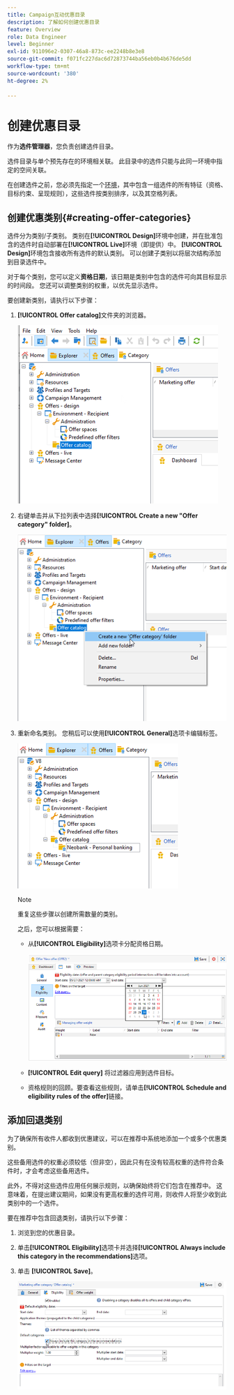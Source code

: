 ```yaml
---
title: Campaign互动优惠目录
description: 了解如何创建优惠目录
feature: Overview
role: Data Engineer
level: Beginner
exl-id: 911096e2-0307-46a8-873c-ee2248b8e3e8
source-git-commit: f071fc227dac6d72873744ba56eb0b4b676de5dd
workflow-type: tm+mt
source-wordcount: '380'
ht-degree: 2%

---
```


# 创建优惠目录

作为&#x200B;**选件管理器**，您负责创建选件目录。

选件目录与单个预先存在的环境相关联。 此目录中的选件只能与此同一环境中指定的空间关联。

在创建选件之前，您必须先指定一个[环境](interaction-env.md)，其中包含一组选件的所有特征（资格、目标约束、呈现规则），这些选件按类别排序，以及其空格列表。

## 创建优惠类别{#creating-offer-categories}

选件分为类别/子类别。 类别在&#x200B;**[!UICONTROL Design]**&#x200B;环境中创建，并在批准包含的选件时自动部署在&#x200B;**[!UICONTROL Live]**&#x200B;环境（即提供）中。 **[!UICONTROL Design]**&#x200B;环境包含接收所有选件的默认类别。 可以创建子类别以将层次结构添加到目录选件中。

对于每个类别，您可以定义&#x200B;**资格日期**，该日期是类别中包含的选件可向其目标显示的时间段。 您还可以调整类别的权重，以优先显示选件。

要创建新类别，请执行以下步骤：

1. **[!UICONTROL Offer catalog]**&#x200B;文件夹的浏览器。

   ![](assets/offer_cat_create_001.png)

1. 右键单击并从下拉列表中选择&#x200B;**[!UICONTROL Create a new "Offer category" folder]**。

   ![](assets/offer_cat_create_002.png)

1. 重新命名类别。 您稍后可以使用&#x200B;**[!UICONTROL General]**&#x200B;选项卡编辑标签。

   ![](assets/offer_cat_create_003.png)

   >[!NOTE]
   >
   >重复这些步骤以创建所需数量的类别。

   之后，您可以根据需要：

   * 从&#x200B;**[!UICONTROL Eligibility]**&#x200B;选项卡分配资格日期。

      ![](assets/offer_cat_create_004.png)

   * **[!UICONTROL Edit query]** 将过滤器应用到选件目标。

   * 资格规则的回顾。要查看这些规则，请单击&#x200B;**[!UICONTROL Schedule and eligibility rules of the offer]**&#x200B;链接。

## 添加回退类别

为了确保所有收件人都收到优惠建议，可以在推荐中系统地添加一个或多个优惠类别。

这些备用选件的权重必须较低（但非空），因此只有在没有较高权重的选件符合条件时，才会考虑这些备用选件。

此外，不得对这些选件应用任何展示规则，以确保始终将它们包含在推荐中。 这意味着，在提出建议期间，如果没有更高权重的选件可用，则收件人将至少收到此类别中的一个选件。

要在推荐中包含回退类别，请执行以下步骤：

1. 浏览到您的优惠目录。
1. 单击&#x200B;**[!UICONTROL Eligibility]**&#x200B;选项卡并选择&#x200B;**[!UICONTROL Always include this category in the recommendations]**&#x200B;选项。
1. 单击 **[!UICONTROL Save]**。

   ![](assets/offer_cat_default_001.png)
